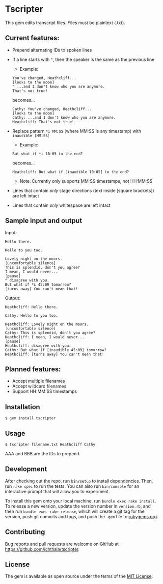 # Tscripter

This gem edits transcript files. Files must be plaintext (.txt).

## Current features:
- Prepend alternating IDs to spoken lines
- If a line starts with `^`, then the speaker is the same as the previous line
  - Example:
  ```
  You've changed, Heathcliff...
  [looks to the moon]
  ^ ...and I don't know who you are anymore.
  That's not true!
  ```
  becomes...
  ```
  Cathy: You've changed, Heathcliff...
  [looks to the moon]
  Cathy: ...and I don't know who you are anymore.
  Heathcliff: That's not true!
  ```

- Replace pattern `*i MM:SS` (where MM:SS is any timestamp) with `inaudible [MM:SS]`
  - Example:
  ```
  But what if *i 10:05 to the end?
  ```
  becomes...
  ```
  Heathcliff: But what if [inaudible 10:05] to the end?
  ```
  - Note: Currently only supports MM:SS timestamps, not HH:MM:SS

- Lines that contain _only_ stage directions (text inside [square brackets]) are left intact

- Lines that contain _only_ whitespace are left intact

## Sample input and output

Input:
```
Hello there.

Hello to you too.

Lovely night on the moors.
[uncomfortable silence]
This is splendid, don't you agree?
I mean, I would never...
[pause]
^ disagree with you.
But what if *i 45:09 tomorrow?
[turns away] You can't mean that!
```

Output:
```
Heathcliff: Hello there.

Cathy: Hello to you too.

Heathcliff: Lovely night on the moors.
[uncomfortable silence]
Cathy: This is splendid, don't you agree?
Heathcliff: I mean, I would never...
[pause]
Heathcliff: disagree with you.
Cathy: But what if [inaudible 45:09] tomorrow?
Heathcliff: [turns away] You can't mean that!
```

## Planned features:
- Accept multiple filenames
- Accept wildcard filenames
- Support HH:MM:SS timestamps

## Installation

    $ gem install tscripter

## Usage

    $ tscripter filename.txt Heathcliff Cathy

AAA and BBB are the IDs to prepend.

## Development

After checking out the repo, run `bin/setup` to install dependencies. Then, run `rake spec` to run the tests. You can also run `bin/console` for an interactive prompt that will allow you to experiment.

To install this gem onto your local machine, run `bundle exec rake install`. To release a new version, update the version number in `version.rb`, and then run `bundle exec rake release`, which will create a git tag for the version, push git commits and tags, and push the `.gem` file to [rubygems.org](https://rubygems.org).

## Contributing

Bug reports and pull requests are welcome on GitHub at https://github.com/ichthala/tscripter.

## License

The gem is available as open source under the terms of the [MIT License](http://opensource.org/licenses/MIT).

